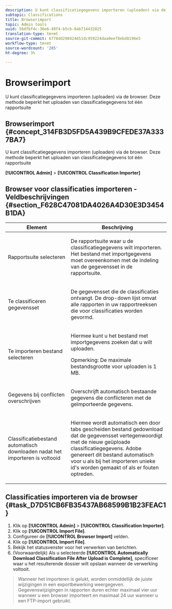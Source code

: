 ```yaml
---
description: U kunt classificatiegegevens importeren (uploaden) via de browser. Deze methode beperkt het uploaden van classificatiegegevens tot één rapportsuite
subtopic: Classifications
title: Browserimport
topic: Admin tools
uuid: 56dfbf4c-36e6-49f4-b5cb-8ab714432825
translation-type: tm+mt
source-git-commit: 6778dd290424651dc959224daa0eef8ebd8196e5
workflow-type: tm+mt
source-wordcount: '285'
ht-degree: 3%

---
```



# Browserimport

U kunt classificatiegegevens importeren (uploaden) via de browser. Deze methode beperkt het uploaden van classificatiegegevens tot één rapportsuite

## Browserimport {#concept_314FB3D5FD5A439B9CFEDE37A3337BA7}

U kunt classificatiegegevens importeren (uploaden) via de browser. Deze methode beperkt het uploaden van classificatiegegevens tot één rapportsuite

**[!UICONTROL Admin]** > **[!UICONTROL Classification Importer]**

## Browser voor classificaties importeren - Veldbeschrijvingen {#section_F628C47081DA4026A4D30E3D3454B1DA}

<table id="table_7FC7E510E7E74C2D9E8F316C5C6B66DB"> 
 <thead> 
  <tr> 
   <th colname="col1" class="entry"> Element </th> 
   <th colname="col2" class="entry"> Beschrijving </th> 
  </tr> 
 </thead>
 <tbody> 
  <tr> 
   <td colname="col1"> Rapportsuite selecteren </td> 
   <td colname="col2"> <p>De rapportsuite waar u de classificatiegegevens wilt importeren. Het bestand met importgegevens moet overeenkomen met de indeling van de gegevensset in de rapportsuite. </p> </td> 
  </tr> 
  <tr> 
   <td colname="col1"> Te classificeren gegevensset </td> 
   <td colname="col2"> <p>De gegevensset die de classificaties ontvangt. De drop-down lijst omvat alle rapporten in uw rapportreeksen die voor classificaties worden gevormd. </p> </td> 
  </tr> 
  <tr> 
   <td colname="col1"> Te importeren bestand selecteren </td> 
   <td colname="col2"> <p>Hiermee kunt u het bestand met importgegevens zoeken dat u wilt uploaden. </p> <p>Opmerking:  De maximale bestandsgrootte voor uploaden is 1 MB. </p> </td> 
  </tr> 
  <tr> 
   <td colname="col1"> Gegevens bij conflicten overschrijven </td> 
   <td colname="col2"> <p>Overschrijft automatisch bestaande gegevens die conflicteren met de geïmporteerde gegevens. </p> </td> 
  </tr> 
  <tr> 
   <td colname="col1"> Classificatiebestand automatisch downloaden nadat het importeren is voltooid </td> 
   <td colname="col2"> <p>Hiermee wordt automatisch een door tabs gescheiden bestand gedownload dat de gegevensset vertegenwoordigt met de nieuw geüploade classificatiegegevens. Adobe genereert dit bestand automatisch voor u als bij het importeren unieke id's worden gemaakt of als er fouten optreden. </p> </td> 
  </tr> 
 </tbody> 
</table>

## Classificaties importeren via de browser {#task_D7D51CB6FB35437AB68599B1B23FEAC1}

<!-- 

t_upload_a_saint_data_file_via_web_browser.xml

 -->

1. Klik op **[!UICONTROL Admin]** > **[!UICONTROL Classification Importer]**.
1. Klik op **[!UICONTROL Import File]**.
1. Configureer de **[!UICONTROL Browser Import]** velden.
1. Klik op **[!UICONTROL Import File]**.
1. Bekijk het statusvenster voor het verwerken van berichten.
1. (Voorwaardelijk) Als u selecteerde **[!UICONTROL Automatically Download Classification File After Upload is Complete]**, specificeer waar u het resulterende dossier wilt opslaan wanneer de verwerking voltooit.
>Wanneer het importeren is gelukt, worden onmiddellijk de juiste wijzigingen in een exportbewerking weergegeven. Gegevenswijzigingen in rapporten duren echter maximaal vier uur wanneer u een browser importeert en maximaal 24 uur wanneer u een FTP-import gebruikt.

